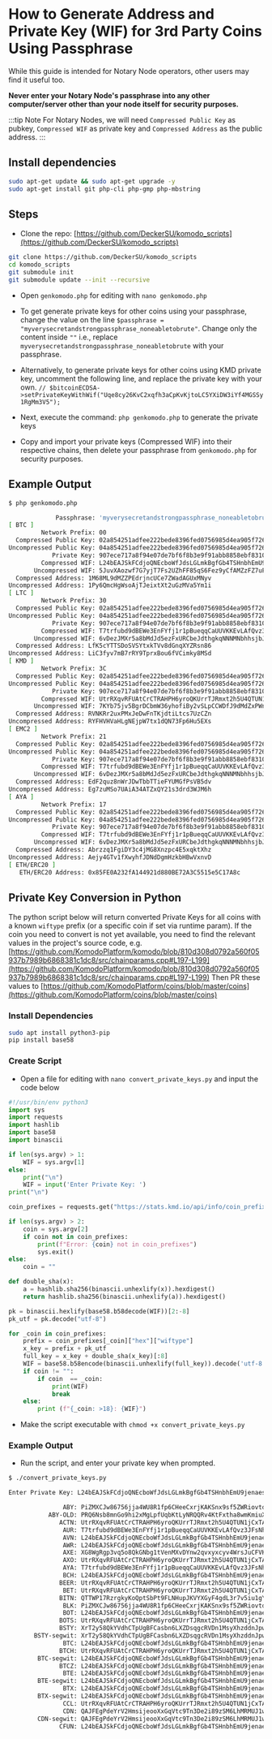 # How to Generate Address and Private Key (WIF) for 3rd Party Coins Using Passphrase

While this guide is intended for Notary Node operators, other users may find it useful too.

**Never enter your Notary Node's passphrase into any other computer/server other than your node itself for security purposes.**

:::tip Note
For Notary Nodes, we will need `Compressed Public Key` as pubkey, `Compressed WIF` as private key and `Compressed Address` as the public address.
:::


## Install dependencies

```bash
sudo apt-get update && sudo apt-get upgrade -y
sudo apt-get install git php-cli php-gmp php-mbstring
```


## Steps

- Clone the repo: [https://github.com/DeckerSU/komodo_scripts](https://github.com/DeckerSU/komodo_scripts)

```bash
git clone https://github.com/DeckerSU/komodo_scripts
cd komodo_scripts
git submodule init
git submodule update --init --recursive
```

- Open `genkomodo.php` for editing with `nano genkomodo.php`
- To get generate private keys for other coins using your passphrase, change the value on the line `$passphrase = "myverysecretandstrongpassphrase_noneabletobrute"`. Change only the content inside `""` i.e., replace `myverysecretandstrongpassphrase_noneabletobrute` with your passphrase.
- Alternatively, to generate private keys for other coins using KMD private key, uncomment the following line, and replace the private key with your own. `// $bitcoinECDSA->setPrivateKeyWithWif("Uqe8cy26KvC2xqfh3aCpKvKjtoLC5YXiDW3iYf4MGSSy1RgMm3V5");
`

- Next, execute the command: `php genkomodo.php` to generate the private keys

- Copy and import your private keys (Compressed WIF) into their respective chains, then delete your passphrase from `genkomodo.php` for security purposes.

## Example Output

```bash
$ php genkomodo.php

             Passphrase: 'myverysecretandstrongpassphrase_noneabletobrute'
[ BTC ]
         Network Prefix: 00
  Compressed Public Key: 02a854251adfee222bede8396fed0756985d4ea905f72611740867c7a4ad6488c1
Uncompressed Public Key: 04a854251adfee222bede8396fed0756985d4ea905f72611740867c7a4ad6488c1767ae7bed159fca39dc26e2f9de31817bd32e0d6c5a870801bcd81fb7f1c2030
            Private Key: 907ece717a8f94e07de7bf6f8b3e9f91abb8858ebf831072cdbb9016ef53bc5d
         Compressed WIF: L24bEAJSkFCdjoQNEcboWfJdsLGLmkBgfGb4TSHnbhEmU9jenaes
       Uncompressed WIF: 5JuvXAozwf7G7yjT7Fs2UZhFF85qS6Fez9yCfAMZzFZ7uPJvWtC
  Compressed Address: 1M68ML9dMZZPEdrjncUCe7ZWadAGUxMNyv
Uncompressed Address: 1Py6QmcHgWsoAjTJeixtXt2uGzMVa5Ym1i
[ LTC ]
         Network Prefix: 30
  Compressed Public Key: 02a854251adfee222bede8396fed0756985d4ea905f72611740867c7a4ad6488c1
Uncompressed Public Key: 04a854251adfee222bede8396fed0756985d4ea905f72611740867c7a4ad6488c1767ae7bed159fca39dc26e2f9de31817bd32e0d6c5a870801bcd81fb7f1c2030
            Private Key: 907ece717a8f94e07de7bf6f8b3e9f91abb8858ebf831072cdbb9016ef53bc5d
         Compressed WIF: T7trfubd9dBEWe3EnFYfj1r1pBueqqCaUUVKKEvLAfQvz3JFsNhs
       Uncompressed WIF: 6vDezJMXr5a8bMdJd5ezFxURCbeJdthgkqNNNMNbhhsjbJoAQhU
  Compressed Address: LfK5cYTTSDoSVSYtxkTVv8dGnqXYZRsn86
Uncompressed Address: LiC3fyv7mB7rRY9TprxBou6fVCimky8MSd
[ KMD ]
         Network Prefix: 3C
  Compressed Public Key: 02a854251adfee222bede8396fed0756985d4ea905f72611740867c7a4ad6488c1
Uncompressed Public Key: 04a854251adfee222bede8396fed0756985d4ea905f72611740867c7a4ad6488c1767ae7bed159fca39dc26e2f9de31817bd32e0d6c5a870801bcd81fb7f1c2030
            Private Key: 907ece717a8f94e07de7bf6f8b3e9f91abb8858ebf831072cdbb9016ef53bc5d
         Compressed WIF: UtrRXqvRFUAtCrCTRAHPH6yroQKUrrTJRmxt2h5U4QTUN1jCxTAh
       Uncompressed WIF: 7KYb75jv5BgrDCbmW36yhofiBy2vSLpCCWDfJ9dMdZxPWnKicJh
  Compressed Address: RVNKRr2uxPMxJeDwFnTKjdtiLtcs7UzCZn
Uncompressed Address: RYFHVHVaHLgNEjpW7tx1dQN73Fp6Hu5EXs
[ EMC2 ]
         Network Prefix: 21
  Compressed Public Key: 02a854251adfee222bede8396fed0756985d4ea905f72611740867c7a4ad6488c1
Uncompressed Public Key: 04a854251adfee222bede8396fed0756985d4ea905f72611740867c7a4ad6488c1767ae7bed159fca39dc26e2f9de31817bd32e0d6c5a870801bcd81fb7f1c2030
            Private Key: 907ece717a8f94e07de7bf6f8b3e9f91abb8858ebf831072cdbb9016ef53bc5d
         Compressed WIF: T7trfubd9dBEWe3EnFYfj1r1pBueqqCaUUVKKEvLAfQvz3JFsNhs
       Uncompressed WIF: 6vDezJMXr5a8bMdJd5ezFxURCbeJdthgkqNNNMNbhhsjbJoAQhU
  Compressed Address: EdF2quz8nWrJDwTbbTTieFYUMGfPsVB5dv
Uncompressed Address: Eg7zuMSo7UAiA34ATZxQY21s3drd3WJM6h
[ AYA ]
         Network Prefix: 17
  Compressed Public Key: 02a854251adfee222bede8396fed0756985d4ea905f72611740867c7a4ad6488c1
Uncompressed Public Key: 04a854251adfee222bede8396fed0756985d4ea905f72611740867c7a4ad6488c1767ae7bed159fca39dc26e2f9de31817bd32e0d6c5a870801bcd81fb7f1c2030
            Private Key: 907ece717a8f94e07de7bf6f8b3e9f91abb8858ebf831072cdbb9016ef53bc5d
         Compressed WIF: T7trfubd9dBEWe3EnFYfj1r1pBueqqCaUUVKKEvLAfQvz3JFsNhs
       Uncompressed WIF: 6vDezJMXr5a8bMdJd5ezFxURCbeJdthgkqNNNMNbhhsjbJoAQhU
  Compressed Address: Abrzzq1FgiDY3c4jMG8Xnzpc4E5xqktXhz
Uncompressed Address: Aejy4GTv1fXwyhfJDNdDgmHzkbHBwVxnvD
[ ETH/ERC20 ]
   ETH/ERC20 Address: 0x85FE0A232fA144921d880BE72A3C5515e5C17A8c
```

## Private Key Conversion in Python

The python script below will return converted Private Keys for all coins with a known `wiftype` prefix (or a specific coin if set via runtime param).
If the coin you need to convert is not yet available, you need to find the relevant values in the project's source code, e.g. [https://github.com/KomodoPlatform/komodo/blob/810d308d0792a560f05937b7989b6868381c1dc8/src/chainparams.cpp#L197-L199](https://github.com/KomodoPlatform/komodo/blob/810d308d0792a560f05937b7989b6868381c1dc8/src/chainparams.cpp#L197-L199)
Then PR these values to [https://github.com/KomodoPlatform/coins/blob/master/coins](https://github.com/KomodoPlatform/coins/blob/master/coins)


### Install Dependencies
```bash
sudo apt install python3-pip
pip install base58
```

### Create Script

- Open a file for editing with `nano convert_private_keys.py` and input the code below

```python
#!/usr/bin/env python3
import sys
import requests
import hashlib
import base58
import binascii

if len(sys.argv) > 1:
    WIF = sys.argv[1]
else:
    print("\n")
    WIF = input('Enter Private Key: ')
print("\n")

coin_prefixes = requests.get("https://stats.kmd.io/api/info/coin_prefixes/").json()["results"]

if len(sys.argv) > 2:
    coin = sys.argv[2]
    if coin not in coin_prefixes:
        print(f"Error: {coin} not in coin_prefixes")
        sys.exit()
else:
    coin = ""

def double_sha(x):
    a = hashlib.sha256(binascii.unhexlify(x)).hexdigest()
    return hashlib.sha256(binascii.unhexlify(a)).hexdigest()

pk = binascii.hexlify(base58.b58decode(WIF))[2:-8]
pk_utf = pk.decode("utf-8")

for _coin in coin_prefixes:
    prefix = coin_prefixes[_coin]["hex"]["wiftype"]
    x_key = prefix + pk_utf
    full_key = x_key + double_sha(x_key)[:8]
    WIF = base58.b58encode(binascii.unhexlify(full_key)).decode('utf-8')
    if coin != "":
        if coin  == _coin:
            print(WIF)
            break
    else:
        print (f"{_coin: >18}: {WIF}")
```

- Make the script executable with `chmod +x convert_private_keys.py`

### Example Output

- Run the script, and enter your private key when prompted.

```bash
$ ./convert_private_keys.py

Enter Private Key: L24bEAJSkFCdjoQNEcboWfJdsLGLmkBgfGb4TSHnbhEmU9jenaes

               ABY: PiZMXCJw86756jja4WU8R1fp6CHeeCxrjKAKSnx9sf5ZWRiovtdY
           ABY-OLD: PRQ6Nsb8mnGo9hi2xMgLpfUqbKtLyNRQQRv4KtFxtha8wmKmiuXz
              ACTN: UtrRXqvRFUAtCrCTRAHPH6yroQKUrrTJRmxt2h5U4QTUN1jCxTAh
               AUR: T7trfubd9dBEWe3EnFYfj1r1pBueqqCaUUVKKEvLAfQvz3JFsNhs
               AVN: L24bEAJSkFCdjoQNEcboWfJdsLGLmkBgfGb4TSHnbhEmU9jenaes
               AWR: L24bEAJSkFCdjoQNEcboWfJdsLGLmkBgfGb4TSHnbhEmU9jenaes
               AXE: XG8WgRgp3vq5o8QkGNbg1tVenMXvDYnw2qvxyxcyv4WrsJuCFVK7
               AXO: UtrRXqvRFUAtCrCTRAHPH6yroQKUrrTJRmxt2h5U4QTUN1jCxTAh
               AYA: T7trfubd9dBEWe3EnFYfj1r1pBueqqCaUUVKKEvLAfQvz3JFsNhs
               BCH: L24bEAJSkFCdjoQNEcboWfJdsLGLmkBgfGb4TSHnbhEmU9jenaes
              BEER: UtrRXqvRFUAtCrCTRAHPH6yroQKUrrTJRmxt2h5U4QTUN1jCxTAh
               BET: UtrRXqvRFUAtCrCTRAHPH6yroQKUrrTJRmxt2h5U4QTUN1jCxTAh
              BITN: QTTWP17RzrgkyKoQptSbPt9FLNHupJKVYXGyF4gdL3r7v5iu1gYn
               BLK: PiZMXCJw86756jja4WU8R1fp6CHeeCxrjKAKSnx9sf5ZWRiovtdY
               BOT: L24bEAJSkFCdjoQNEcboWfJdsLGLmkBgfGb4TSHnbhEmU9jenaes
              BOTS: UtrRXqvRFUAtCrCTRAHPH6yroQKUrrTJRmxt2h5U4QTUN1jCxTAh
              BSTY: XrT2y58QkYVdhCTpUgBFCasbn6LXZDsqgcRVDn1MsyXhzddnJpw9
       BSTY-segwit: XrT2y58QkYVdhCTpUgBFCasbn6LXZDsqgcRVDn1MsyXhzddnJpw9
               BTC: L24bEAJSkFCdjoQNEcboWfJdsLGLmkBgfGb4TSHnbhEmU9jenaes
              BTCH: UtrRXqvRFUAtCrCTRAHPH6yroQKUrrTJRmxt2h5U4QTUN1jCxTAh
        BTC-segwit: L24bEAJSkFCdjoQNEcboWfJdsLGLmkBgfGb4TSHnbhEmU9jenaes
              BTCZ: L24bEAJSkFCdjoQNEcboWfJdsLGLmkBgfGb4TSHnbhEmU9jenaes
               BTE: L24bEAJSkFCdjoQNEcboWfJdsLGLmkBgfGb4TSHnbhEmU9jenaes
        BTE-segwit: L24bEAJSkFCdjoQNEcboWfJdsLGLmkBgfGb4TSHnbhEmU9jenaes
               BTX: L24bEAJSkFCdjoQNEcboWfJdsLGLmkBgfGb4TSHnbhEmU9jenaes
        BTX-segwit: L24bEAJSkFCdjoQNEcboWfJdsLGLmkBgfGb4TSHnbhEmU9jenaes
               CCL: UtrRXqvRFUAtCrCTRAHPH6yroQKUrrTJRmxt2h5U4QTUN1jCxTAh
               CDN: QAJFEgPdeYrV2HmsijeooXxGqVtc9Tn3De2i89zSM6LhMRMUJ1wy
        CDN-segwit: QAJFEgPdeYrV2HmsijeooXxGqVtc9Tn3De2i89zSM6LhMRMUJ1wy
              CFUN: L24bEAJSkFCdjoQNEcboWfJdsLGLmkBgfGb4TSHnbhEmU9jenaes
```


